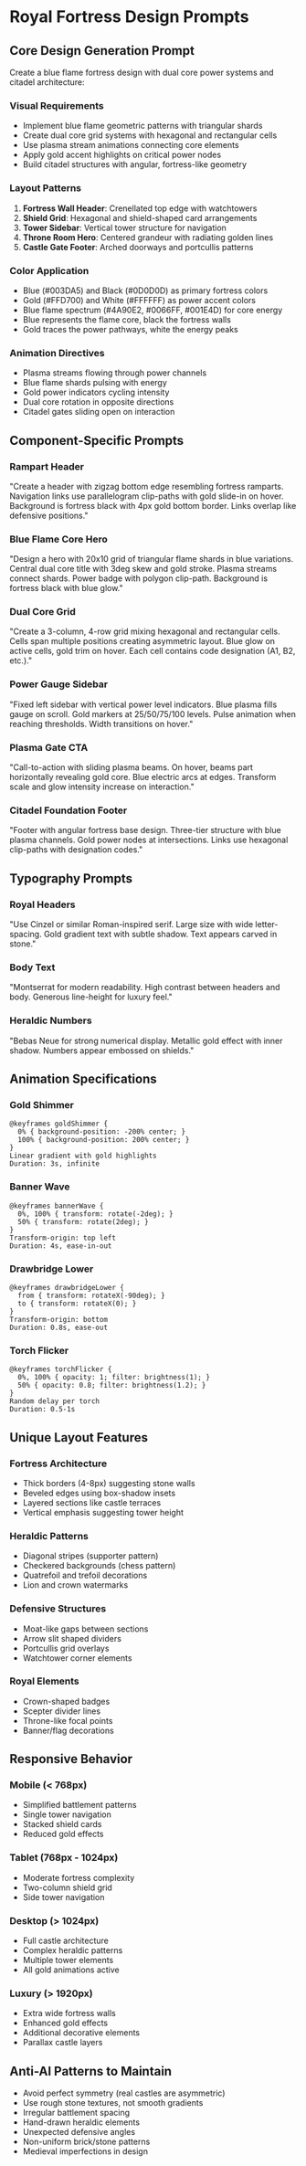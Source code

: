 # Royal Fortress Design Prompts

## Core Design Generation Prompt

Create a blue flame fortress design with dual core power systems and citadel architecture:

### Visual Requirements
- Implement blue flame geometric patterns with triangular shards
- Create dual core grid systems with hexagonal and rectangular cells
- Use plasma stream animations connecting core elements
- Apply gold accent highlights on critical power nodes
- Build citadel structures with angular, fortress-like geometry

### Layout Patterns
1. **Fortress Wall Header**: Crenellated top edge with watchtowers
2. **Shield Grid**: Hexagonal and shield-shaped card arrangements
3. **Tower Sidebar**: Vertical tower structure for navigation
4. **Throne Room Hero**: Centered grandeur with radiating golden lines
5. **Castle Gate Footer**: Arched doorways and portcullis patterns

### Color Application
- Blue (#003DA5) and Black (#0D0D0D) as primary fortress colors
- Gold (#FFD700) and White (#FFFFFF) as power accent colors
- Blue flame spectrum (#4A90E2, #0066FF, #001E4D) for core energy
- Blue represents the flame core, black the fortress walls
- Gold traces the power pathways, white the energy peaks

### Animation Directives
- Plasma streams flowing through power channels
- Blue flame shards pulsing with energy
- Gold power indicators cycling intensity
- Dual core rotation in opposite directions
- Citadel gates sliding open on interaction

## Component-Specific Prompts

### Rampart Header
"Create a header with zigzag bottom edge resembling fortress ramparts. Navigation links use parallelogram clip-paths with gold slide-in on hover. Background is fortress black with 4px gold bottom border. Links overlap like defensive positions."

### Blue Flame Core Hero
"Design a hero with 20x10 grid of triangular flame shards in blue variations. Central dual core title with 3deg skew and gold stroke. Plasma streams connect shards. Power badge with polygon clip-path. Background is fortress black with blue glow."

### Dual Core Grid
"Create a 3-column, 4-row grid mixing hexagonal and rectangular cells. Cells span multiple positions creating asymmetric layout. Blue glow on active cells, gold trim on hover. Each cell contains code designation (A1, B2, etc.)."

### Power Gauge Sidebar
"Fixed left sidebar with vertical power level indicators. Blue plasma fills gauge on scroll. Gold markers at 25/50/75/100 levels. Pulse animation when reaching thresholds. Width transitions on hover."

### Plasma Gate CTA
"Call-to-action with sliding plasma beams. On hover, beams part horizontally revealing gold core. Blue electric arcs at edges. Transform scale and glow intensity increase on interaction."

### Citadel Foundation Footer
"Footer with angular fortress base design. Three-tier structure with blue plasma channels. Gold power nodes at intersections. Links use hexagonal clip-paths with designation codes."

## Typography Prompts

### Royal Headers
"Use Cinzel or similar Roman-inspired serif. Large size with wide letter-spacing. Gold gradient text with subtle shadow. Text appears carved in stone."

### Body Text
"Montserrat for modern readability. High contrast between headers and body. Generous line-height for luxury feel."

### Heraldic Numbers
"Bebas Neue for strong numerical display. Metallic gold effect with inner shadow. Numbers appear embossed on shields."

## Animation Specifications

### Gold Shimmer
```
@keyframes goldShimmer {
  0% { background-position: -200% center; }
  100% { background-position: 200% center; }
}
Linear gradient with gold highlights
Duration: 3s, infinite
```

### Banner Wave
```
@keyframes bannerWave {
  0%, 100% { transform: rotate(-2deg); }
  50% { transform: rotate(2deg); }
}
Transform-origin: top left
Duration: 4s, ease-in-out
```

### Drawbridge Lower
```
@keyframes drawbridgeLower {
  from { transform: rotateX(-90deg); }
  to { transform: rotateX(0); }
}
Transform-origin: bottom
Duration: 0.8s, ease-out
```

### Torch Flicker
```
@keyframes torchFlicker {
  0%, 100% { opacity: 1; filter: brightness(1); }
  50% { opacity: 0.8; filter: brightness(1.2); }
}
Random delay per torch
Duration: 0.5-1s
```

## Unique Layout Features

### Fortress Architecture
- Thick borders (4-8px) suggesting stone walls
- Beveled edges using box-shadow insets
- Layered sections like castle terraces
- Vertical emphasis suggesting tower height

### Heraldic Patterns
- Diagonal stripes (supporter pattern)
- Checkered backgrounds (chess pattern)
- Quatrefoil and trefoil decorations
- Lion and crown watermarks

### Defensive Structures
- Moat-like gaps between sections
- Arrow slit shaped dividers
- Portcullis grid overlays
- Watchtower corner elements

### Royal Elements
- Crown-shaped badges
- Scepter divider lines
- Throne-like focal points
- Banner/flag decorations

## Responsive Behavior

### Mobile (< 768px)
- Simplified battlement patterns
- Single tower navigation
- Stacked shield cards
- Reduced gold effects

### Tablet (768px - 1024px)
- Moderate fortress complexity
- Two-column shield grid
- Side tower navigation

### Desktop (> 1024px)
- Full castle architecture
- Complex heraldic patterns
- Multiple tower elements
- All gold animations active

### Luxury (> 1920px)
- Extra wide fortress walls
- Enhanced gold effects
- Additional decorative elements
- Parallax castle layers

## Anti-AI Patterns to Maintain
- Avoid perfect symmetry (real castles are asymmetric)
- Use rough stone textures, not smooth gradients
- Irregular battlement spacing
- Hand-drawn heraldic elements
- Unexpected defensive angles
- Non-uniform brick/stone patterns
- Medieval imperfections in design